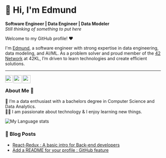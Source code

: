 # 👋 Hi, I'm Edmund

**Software Engineer | Data Engineer | Data Modeler**  
_Still thinking of something to put here_

Welcome to my GitHub profile! ❤️

I'm <a href="https://linkedin.com/in/yoyedmundyoy">Edmund</a>, a software engineer with strong expertise in data engineering, data modeling, and AI/ML. As a problem solver and proud member of the <a href="https://42kl.edu.my/">42 Network</a> at 42KL, I’m driven to learn technologies and create efficient solutions.

---


<a href="https://www.linkedin.com/in/yoyedmundyoy/">
  <img align="left" width="24px" src="https://cdn.simpleicons.org/linkedin"  />
</a>
<a href="mailto:edmund.tongly@gmail.com">
  <img align="left" width="26px" src="https://cdn.simpleicons.org/gmail" />
</a>
<a href="https://medium.com/@edmund.tongly">
  <img align="left" width="26px" src="https://cdn.simpleicons.org/medium/777777" />
</a>

<br />

### About Me 🚀
🌱 I’m a data enthusiast with a bachelors degree in Computer Science and Data Analytics. </br>
👨‍💻  I am passionate about technology & I enjoy learning new things. </br>

<!--
### My Experiences 🙌
- [Senior Software Develpment Engineer (FreeCharge)](https://www.freecharge.in/) - (Jul'21-Present)
- [BAT Ambassador (Brave)](https://brave.com/) - (Apr'21-Present)
- [Software Engineer (To The New)](https://www.tothenew.com/) - (Dec'20-Jul'21)
-->

![My Language stats](https://github-readme-stats-eight-theta.vercel.app/api/top-langs/?username=yoyedmundyoy&layout=compact&langs_count=8&hide_border=true)
<br />


### 📕 Blog Posts
- [React-Redux : A basic intro for Back-end developers](https://isupersky.medium.com/react-redux-intro-for-back-end-developers-5113c0a498a9)
- [Add a README for your profile : GitHub feature](https://isupersky.medium.com/add-a-readme-for-your-profile-github-feature-8f1ac11cb112)
<br/>

<!--
![visitors](https://visitor-badge.laobi.icu/badge?page_id=isupersky.isupersky)
-->

